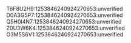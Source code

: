 

T6F8U2H9:1253846240924270653:unverified
D0A3G5P7:1253846240924270653:unverified
Q5H0I4N7:1253846240924270653:unverified
Z0U3W6K4:1253846240924270653:unverified
O3M5S6V1:1253846240924270653:unverified